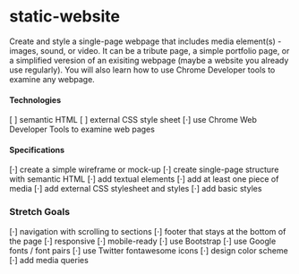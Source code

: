 # static-website
Create and style a single-page webpage that includes media element(s) - images, sound, or video. It can be a tribute page, a simple portfolio page, or a simplified veresion of an exisiting webpage (maybe a website you already use regularly). You will also learn how to use Chrome Developer tools to examine any webpage.

#### Technologies
 [ ] semantic HTML
 [ ] external CSS style sheet
 [⋅] use Chrome Web Developer Tools to examine web pages

#### Specifications
 [⋅] create a simple wireframe or mock-up
 [⋅] create single-page structure with semantic HTML
 [⋅] add textual elements
 [⋅] add at least one piece of media
 [⋅] add external CSS stylesheet and styles
 [⋅] add basic styles

### Stretch Goals
[⋅] navigation with scrolling to sections
[⋅] footer that stays at the bottom of the page
[⋅] responsive
[⋅] mobile-ready
[⋅] use Bootstrap
[⋅] use Google fonts / font pairs 
[⋅] use Twitter fontawesome icons
[⋅] design color scheme
[⋅] add media queries

